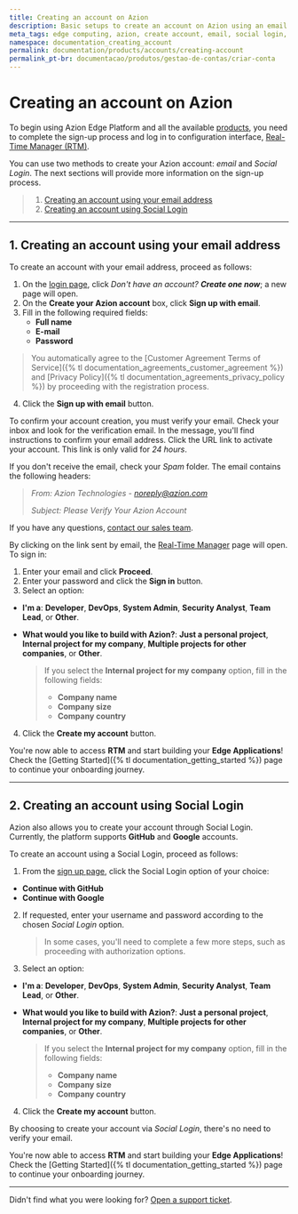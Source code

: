 ```yaml
---
title: Creating an account on Azion
description: Basic setups to create an account on Azion using an email address and through Social Login.
meta_tags: edge computing, azion, create account, email, social login, sign up
namespace: documentation_creating_account
permalink: documentation/products/accounts/creating-account
permalink_pt-br: documentacao/produtos/gestao-de-contas/criar-conta
---
```


# Creating an account on Azion

To begin using Azion Edge Platform and all the available [products](https://www.azion.com/en/documentation/products), you need to complete the sign-up process and log in to configuration interface, [Real-Time Manager (RTM)](https://manager.azion.com/).

You can use two methods to create your Azion account: *email* and *Social Login*. The next sections will provide more information on the sign-up process.

> 1. [Creating an account using your email address](#email)
> 2. [Creating an account using Social Login](#social-login)

---

## 1. Creating an account using your email address 

To create an account with your email address, proceed as follows:

1. On the [login page](https://sso.azion.com/login), click *Don't have an account? **Create one now***; a new page will open.
2. On the **Create your Azion account** box, click **Sign up with email**.
3. Fill in the following required fields:
    * **Full name**
    * **E-mail**
    * **Password**

> You automatically agree to the [Customer Agreement Terms of Service]({% tl documentation_agreements_customer_agreement %}) and [Privacy Policy]({% tl documentation_agreements_privacy_policy %}) by proceeding with the registration process.

4. Click the **Sign up with email** button.

To confirm your account creation, you must verify your email. Check your inbox and look for the verification email.
In the message, you'll find instructions to confirm your email address. Click the URL link to activate your account. This link is only valid for *24 hours*.

If you don't receive the email, check your *Spam* folder. The email contains the following headers:

> *From: Azion Technologies - noreply@azion.com*
>
> *Subject: Please Verify Your Azion Account*

If you have any questions, [contact our sales team](https://www.azion.com/en/contact-sales/).

By clicking on the link sent by email, the [Real-Time Manager](https://manager.azion.com/) page will open. To sign in:

1. Enter your email and click **Proceed**.
2. Enter your password and click the **Sign in** button. 
3. Select an option:
* **I'm a**: **Developer**, **DevOps**, **System Admin**, **Security Analyst**, **Team Lead**, or **Other**.
* **What would you like to build with Azion?**: **Just a personal project**, **Internal project for my company**, **Multiple projects for other companies**, or **Other**.

    >If you select the **Internal project for my company** option, fill in the following fields:
    > * **Company name**
    > * **Company size**
    > * **Company country**

4. Click the **Create my account** button.

You're now able to access **RTM** and start building your **Edge Applications**! Check the [Getting Started]({% tl documentation_getting_started %}) page to continue your onboarding journey.

---

## 2. Creating an account using Social Login 

Azion also allows you to create your account through Social Login. Currently, the platform supports **GitHub** and **Google** accounts.

To create an account using a Social Login, proceed as follows:

1. From the [sign up page](https://manager.azion.com/signup), click the Social Login option of your choice:

* **Continue with GitHub**
* **Continue with Google**

2. If requested, enter your username and password according to the chosen *Social Login* option.

   > In some cases, you'll need to complete a few more steps, such as proceeding with authorization options.

3. Select an option:
* **I'm a**: **Developer**, **DevOps**, **System Admin**, **Security Analyst**, **Team Lead**, or **Other**.
* **What would you like to build with Azion?**: **Just a personal project**, **Internal project for my company**, **Multiple projects for other companies**, or **Other**.

    >If you select the **Internal project for my company** option, fill in the following fields:
    > * **Company name**
    > * **Company size**
    > * **Company country**

4. Click the **Create my account** button.

By choosing to create your account via *Social Login*, there's no need to verify your email.

You're now able to access **RTM** and start building your **Edge Applications**! Check the [Getting Started]({% tl documentation_getting_started %}) page to continue your onboarding journey.

---

Didn't find what you were looking for? [Open a support ticket](https://tickets.azion.com/).
